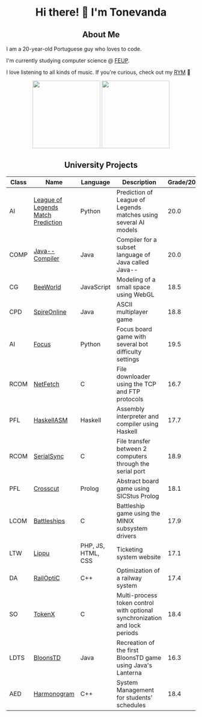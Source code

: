 <div align="center">

# Hi there! 👋 I'm Tonevanda

## About Me

</div>

I am a 20-year-old Portuguese guy who loves to code.

I'm currently studying computer science @ [FEUP](https://github.com/FEUP).

I love listening to all kinds of music. If you're curious, check out my [RYM](https://rateyourmusic.com/~Tonevanda) :guitar:

<div align="center">
  <img height=180em src="https://github-readme-stats.vercel.app/api/top-langs/?username=tonevanda&layout=compact&langs_count=6&theme=radical">
  <img height="180em" src="https://github-readme-stats.vercel.app/api?username=tonevanda&show_icons=true&include_all_commits=true&count_private=true&theme=radical"/>
</div>

<div align="center">
  
## University Projects

| Class  | Name                                                      | Language  | Description                                              | Grade/20 |
|--------|-----------------------------------------------------------|-----------|----------------------------------------------------------|-------|
| AI     | [League of Legends Match Prediction](https://github.com/Tonevanda/IA/tree/main/proj2) | Python | Prediction of League of Legends matches using several AI models | 20.0 |
| COMP   | [Java-- Compiler](https://github.com/Tonevanda/Compilers/tree/master/proj) | Java | Compiler for a subset language of Java called Java--  | 20.0 |
| CG     | [BeeWorld](https://github.com/Tonevanda/Graphical-Computing/tree/master/proj/project) | JavaScript | Modeling of a small space using WebGL| 18.5 |
| CPD    | [SpireOnline](https://github.com/Tonevanda/CPD/tree/main/proj2) | Java   | ASCII multiplayer game                                         | 18.8 |
| AI     | [Focus](https://github.com/Tonevanda/IA/tree/main/proj1)        | Python | Focus board game with several bot difficulty settings          | 19.5 |
| RCOM   | [NetFetch](https://github.com/Tonevanda/RCOM/tree/main/proj2)   | C   | File downloader using the TCP and FTP protocols                   | 16.7 |
| PFL    | [HaskellASM](https://github.com/Tonevanda/PFL-Haskell)    | Haskell   | Assembly interpreter and compiler using Haskell                   | 17.7 |
| RCOM   | [SerialSync](https://github.com/Tonevanda/RCOM/tree/main/proj1) | C   | File transfer between 2 computers through the serial port         | 18.9 |
| PFL    | [Crosscut](https://github.com/Tonevanda/PFL-Crosscut)     | Prolog    | Abstract board game using SICStus Prolog                          | 18.1 |
| LCOM   | [Battleships](https://github.com/Tonevanda/LCOM/tree/main/proj) | C   | Battleship game using the MINIX subsystem drivers                 | 17.9 |
| LTW    | [Lippu](https://github.com/Tonevanda/Lippu)               | PHP, JS, HTML, CSS | Ticketing system website                                 | 17.1 |
| DA     | [RailOptiC](https://github.com/Tonevanda/DA-Railway)      | C++       | Optimization of a railway system                                  | 17.4 |
| SO     | [TokenX](https://github.com/Tonevanda/SO)                 | C         | Multi-process token control with optional synchronization and lock periods | 18.4 |
| LDTS   | [BloonsTD](https://github.com/Tonevanda/BloonsTD)         | Java      | Recreation of the first BloonsTD game using Java's Lanterna       | 16.3 |
| AED    | [Harmonogram](https://github.com/Tonevanda/AED-Schedules) | C++       | System Management for students' schedules                         | 18.4 |

</div>
